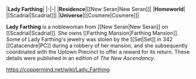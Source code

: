 |**Lady Farthing**|
|-|-|
|**Residence**|[[New Seran\|New Seran]]|
|**Homeworld**|[[Scadrial\|Scadrial]]|
|**Universe**|[[Cosmere\|Cosmere]]|

**Lady Farthing** is a noblewoman from [[New Seran\|New Seran]] on [[Scadrial\|Scadrial]]. She owns [[Farthing Mansion\|Farthing Mansion]]. Some of Lady Farthing's jewelry was stolen by the [[Set\|Set]] in 342 [[Catacendre\|PC]] during a robbery of her mansion, and she subsequently coordinated with the Uptown Precinct to offer a reward for its return. These details were published in an edition of *The New Ascendancy*.



https://coppermind.net/wiki/Lady_Farthing